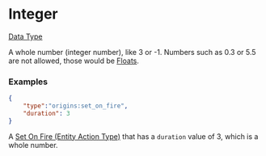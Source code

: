 # Integer

[Data Type](../data_types.md)

A whole number (integer number), like 3 or -1. Numbers such as 0.3 or 5.5 are not allowed, those would be [Floats](float.md).


### Examples

```json
{	
	"type":"origins:set_on_fire",
	"duration": 3
}
```

A [Set On Fire (Entity Action Type)](https://origins.readthedocs.io/en/latest/types/entity_action_types/set_on_fire/) that has a `duration` value of 3, which is a whole number.